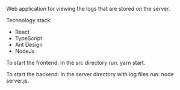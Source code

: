 
Web application for viewing the logs that are stored on the server.

Technology stack:
 * React
 * TypeScript
 * Ant Design
 * NodeJs
 
 To start the frontend:
    In the src directory run:
      yarn start.
      
 To start the backend:
    In the server directory with log files run:
      node server.js.
 
